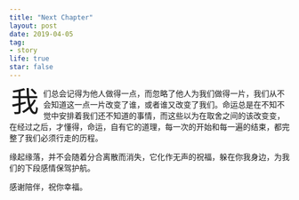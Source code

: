 ```yaml
---
title: "Next Chapter"
layout: post
date: 2019-04-05
tag:
- story
life: true
star: false
---
```

<style>
.wrapper-hero {
width: 112%;
margin-left: -6%;
}

.fl {
float: left;
font-size: 50px;
line-height: 50px;
padding-top: 0;
padding-right: 8px;
padding-left: 3px;
}
</style>

<span class="fl">我</span>们总会记得为他人做得一点，而忽略了他人为我们做得一片，我们从不会知道这一点一片改变了谁，或者谁又改变了我们。命运总是在不知不觉中安排着我们还不知道的事情，而这些以为在取舍之间的该改变变，在经过之后，才懂得，命运，自有它的道理，每一次的开始和每一遍的结束，都完整了我们必须行走的历程。

缘起缘落，并不会随着分合离散而消失，它化作无声的祝福，躲在你我身边，为我们的下段感情保驾护航。

感谢陪伴，祝你幸福。